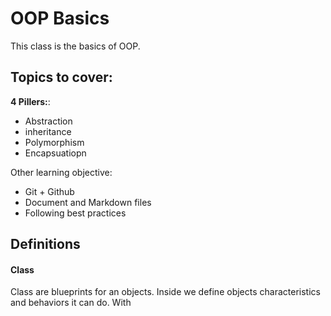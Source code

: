 # OOP Basics

This class is the basics of OOP.

## Topics to cover:
**4 Pillers:**:
- Abstraction
- inheritance
- Polymorphism
- Encapsuatiopn 

Other learning objective:
- Git + Github
- Document and Markdown files
- Following best practices

## Definitions

#### Class
Class are blueprints for an objects. Inside we define objects characteristics and behaviors it can do.
With 
